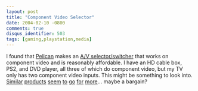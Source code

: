 ```yaml
---
layout: post
title: "Component Video Selector"
date: 2004-02-10 -0800
comments: true
disqus_identifier: 503
tags: [gaming,playstation,media]
---
```

I found that [Pelican](http://www.pelicanperformance.com) makes an [A/V
selector/switcher](http://www.pelicanperformance.com/universal/popup/pl_957_pro_system_selector_pop.html)
that works on component video and is reasonably affordable. I have an HD
cable box, PS2, and DVD player, all three of which do component video,
but my TV only has two component video inputs. This might be something
to look into.
[Similar](http://www.amazon.com/exec/obidos/ASIN/B00005USA7/mhsvortex)
[products](http://www.pacificcable.com/PacificCable_Product.asp?DataName=1154&IsListing=YES)
[seem](http://www.cablestogo.com/product.asp?cat%5Fid=2013&sku=40020)
[to](http://www.zektor.com/hds4/index.htm)
[go](http://www.inday.com/rgb4x/rgb4x.htm)
[for](http://www.ramelectronics.net/html/comp-vid-sw.html)
[more](http://www.svideo.com/com3.html)... maybe a bargain?
